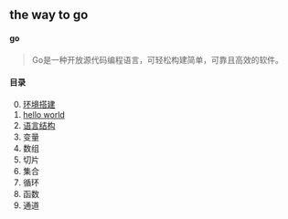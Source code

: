 ## the way to go

#### go

> Go是一种开放源代码编程语言，可轻松构建简单，可靠且高效的软件。

#### 目录

0. [环境搭建](https://github.com/mylafe/golang-study/blob/master/0.install/环境搭建.md)
1. [hello world](https://github.com/mylafe/golang-study/blob/master/1.demo)
2. [语言结构](https://github.com/mylafe/golang-study/blob/master/2.structure)
3. 变量
4. 数组
5. 切片
6. 集合
7. 循环
8. 函数
9. 通道
